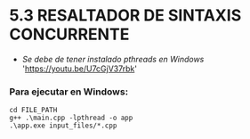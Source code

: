 # 5.3 RESALTADOR DE SINTAXIS CONCURRENTE

- *Se debe de tener instalado pthreads en Windows* 'https://youtu.be/U7cGjV37rbk'

### Para ejecutar en Windows:

```
cd FILE_PATH
g++ .\main.cpp -lpthread -o app
.\app.exe input_files/*.cpp
```
